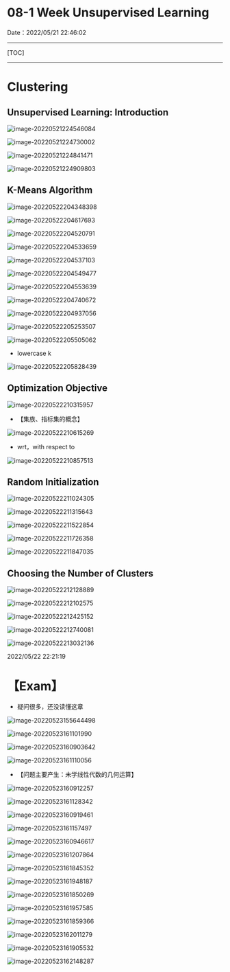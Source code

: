 # 08-1 Week Unsupervised Learning

Date：2022/05/21 22:46:02

------





[TOC]



------



# Clustering

## Unsupervised Learning: Introduction

![image-20220521224546084](images/08_1_Week_Unsupervised_Learning/image-20220521224546084.png)

![image-20220521224730002](images/08_1_Week_Unsupervised_Learning/image-20220521224730002.png)

![image-20220521224841471](images/08_1_Week_Unsupervised_Learning/image-20220521224841471.png)

![image-20220521224909803](images/08_1_Week_Unsupervised_Learning/image-20220521224909803.png)



## K-Means Algorithm

![image-20220522204348398](images/08_1_Week_Unsupervised_Learning/image-20220522204348398.png)

![image-20220522204617693](images/08_1_Week_Unsupervised_Learning/image-20220522204617693.png)

![image-20220522204520791](images/08_1_Week_Unsupervised_Learning/image-20220522204520791.png)

![image-20220522204533659](images/08_1_Week_Unsupervised_Learning/image-20220522204533659.png)

![image-20220522204537103](images/08_1_Week_Unsupervised_Learning/image-20220522204537103.png)

![image-20220522204549477](images/08_1_Week_Unsupervised_Learning/image-20220522204549477.png)

![image-20220522204553639](images/08_1_Week_Unsupervised_Learning/image-20220522204553639.png)

![image-20220522204740672](images/08_1_Week_Unsupervised_Learning/image-20220522204740672.png)

![image-20220522204937056](images/08_1_Week_Unsupervised_Learning/image-20220522204937056.png)



![image-20220522205253507](images/08_1_Week_Unsupervised_Learning/image-20220522205253507.png)

![image-20220522205505062](images/08_1_Week_Unsupervised_Learning/image-20220522205505062.png)

* lowercase k



![image-20220522205828439](images/08_1_Week_Unsupervised_Learning/image-20220522205828439.png)



## Optimization Objective

![image-20220522210315957](images/08_1_Week_Unsupervised_Learning/image-20220522210315957.png)

* 【集族、指标集的概念】



![image-20220522210615269](images/08_1_Week_Unsupervised_Learning/image-20220522210615269.png)

* wrt，with respect to

![image-20220522210857513](images/08_1_Week_Unsupervised_Learning/image-20220522210857513.png)



## Random Initialization

![image-20220522211024305](images/08_1_Week_Unsupervised_Learning/image-20220522211024305.png)

![image-20220522211315643](images/08_1_Week_Unsupervised_Learning/image-20220522211315643.png)

![image-20220522211522854](images/08_1_Week_Unsupervised_Learning/image-20220522211522854.png)

![image-20220522211726358](images/08_1_Week_Unsupervised_Learning/image-20220522211726358.png)

![image-20220522211847035](images/08_1_Week_Unsupervised_Learning/image-20220522211847035.png)



## Choosing the Number of Clusters

![image-20220522212128889](images/08_1_Week_Unsupervised_Learning/image-20220522212128889.png)

![image-20220522212102575](images/08_1_Week_Unsupervised_Learning/image-20220522212102575.png)

![image-20220522212425152](images/08_1_Week_Unsupervised_Learning/image-20220522212425152.png)

![image-20220522212740081](images/08_1_Week_Unsupervised_Learning/image-20220522212740081.png)

![image-20220522213032136](images/08_1_Week_Unsupervised_Learning/image-20220522213032136.png)



2022/05/22 22:21:19



# 【Exam】

* 疑问很多，还没读懂这章

![image-20220523155644498](images/08_1_Week_Unsupervised_Learning/image-20220523155644498.png)

![image-20220523161101990](images/08_1_Week_Unsupervised_Learning/image-20220523161101990.png)



![image-20220523160903642](images/08_1_Week_Unsupervised_Learning/image-20220523160903642.png)

![image-20220523161110056](images/08_1_Week_Unsupervised_Learning/image-20220523161110056.png)

* 【问题主要产生：未学线性代数的几何运算】



![image-20220523160912257](images/08_1_Week_Unsupervised_Learning/image-20220523160912257.png)

![image-20220523161128342](images/08_1_Week_Unsupervised_Learning/image-20220523161128342.png)



![image-20220523160919461](images/08_1_Week_Unsupervised_Learning/image-20220523160919461.png)

![image-20220523161157497](images/08_1_Week_Unsupervised_Learning/image-20220523161157497.png)



![image-20220523160946617](images/08_1_Week_Unsupervised_Learning/image-20220523160946617.png)

![image-20220523161207864](images/08_1_Week_Unsupervised_Learning/image-20220523161207864.png)





![image-20220523161845352](images/08_1_Week_Unsupervised_Learning/image-20220523161845352.png)

![image-20220523161948187](images/08_1_Week_Unsupervised_Learning/image-20220523161948187.png)



![image-20220523161850269](images/08_1_Week_Unsupervised_Learning/image-20220523161850269.png)

![image-20220523161957585](images/08_1_Week_Unsupervised_Learning/image-20220523161957585.png)



![image-20220523161859366](images/08_1_Week_Unsupervised_Learning/image-20220523161859366.png)

![image-20220523162011279](images/08_1_Week_Unsupervised_Learning/image-20220523162011279.png)



![image-20220523161905532](images/08_1_Week_Unsupervised_Learning/image-20220523161905532.png)

![image-20220523162148287](images/08_1_Week_Unsupervised_Learning/image-20220523162148287.png)